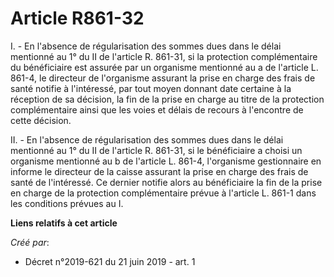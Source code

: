 # Article R861-32

I. - En l'absence de régularisation des sommes dues dans le délai mentionné au 1° du II de l'article R. 861-31, si la
protection complémentaire du bénéficiaire est assurée par un organisme mentionné au a de l'article L. 861-4, le directeur de
l'organisme assurant la prise en charge des frais de santé notifie à l'intéressé, par tout moyen donnant date certaine à la
réception de sa décision, la fin de la prise en charge au titre de la protection complémentaire ainsi que les voies et délais
de recours à l'encontre de cette décision.

II. - En l'absence de régularisation des sommes dues dans le délai mentionné au 1° du II de l'article R. 861-31, si le
bénéficiaire a choisi un organisme mentionné au b de l'article L. 861-4, l'organisme gestionnaire en informe le directeur de
la caisse assurant la prise en charge des frais de santé de l'intéressé. Ce dernier notifie alors au bénéficiaire la fin de
la prise en charge de la protection complémentaire prévue à l'article L. 861-1 dans les conditions prévues au I.

**Liens relatifs à cet article**

_Créé par_:

  - Décret n°2019-621 du 21 juin 2019 - art. 1
